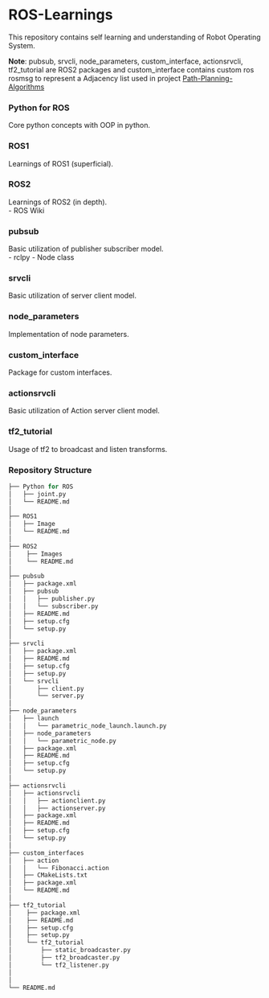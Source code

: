 # ROS-Learnings
This repository contains self learning and understanding of Robot Operating System.

**Note**: pubsub, srvcli, node_parameters, custom_interface, actionsrvcli, tf2_tutorial are ROS2 packages and custom_interface contains custom ros rosmsg to represent a  Adjacency list used in project <a href="https://github.com/maker-ATOM/Path-Planning-Algorithms">Path-Planning-Algorithms</a>

<h3>Python for ROS</h3>
Core python concepts with OOP in python.

<h3>ROS1</h3>
Learnings of ROS1 (superficial).

<h3>ROS2</h3>
Learnings of ROS2 (in depth).
<br>
- ROS Wiki

<h3>pubsub</h3>
Basic utilization of publisher subscriber model.
<br>
- rclpy
- Node class

<h3>srvcli</h3>
Basic utilization of server client model.

<h3>node_parameters</h3>
Implementation of node parameters. 

<h3>custom_interface</h3>
Package for custom interfaces.

<h3>actionsrvcli</h3>
Basic utilization of Action server client model.

<h3>tf2_tutorial</h3>
Usage of tf2 to broadcast and listen transforms.

### Repository Structure
```python
├── Python for ROS
│   ├── joint.py
│   └── README.md
│
├── ROS1
│   ├── Image
│   └── README.md
│
├── ROS2
│    ├── Images
│    └── README.md
│
├── pubsub
│   ├── package.xml
│   ├── pubsub
│   │   ├── publisher.py
│   │   └── subscriber.py
│   ├── README.md
│   ├── setup.cfg
│   └── setup.py
│
├── srvcli
│   ├── package.xml
│   ├── README.md
│   ├── setup.cfg
│   ├── setup.py
│   └── srvcli
│       ├── client.py
│       └── server.py
│
├── node_parameters
│   ├── launch
│   │   └── parametric_node_launch.launch.py
│   ├── node_parameters
│   │   └── parametric_node.py
│   ├── package.xml
│   ├── README.md
│   ├── setup.cfg
│   └── setup.py
│
├── actionsrvcli
│   ├── actionsrvcli
│   │   ├── actionclient.py
│   │   ├── actionserver.py
│   ├── package.xml
│   ├── README.md
│   ├── setup.cfg
│   └── setup.py
│
├── custom_interfaces
│   ├── action
│   │   └── Fibonacci.action
│   ├── CMakeLists.txt
│   ├── package.xml
│   └── README.md
│
├── tf2_tutorial
│    ├── package.xml
│    ├── README.md
│    ├── setup.cfg
│    ├── setup.py
│    └── tf2_tutorial
│        ├── static_broadcaster.py
│        ├── tf2_broadcaster.py
│        └── tf2_listener.py
│
│
└── README.md
```